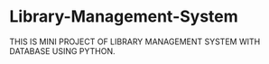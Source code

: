 # Library-Management-System

THIS IS MINI PROJECT OF LIBRARY MANAGEMENT SYSTEM WITH DATABASE USING PYTHON.
